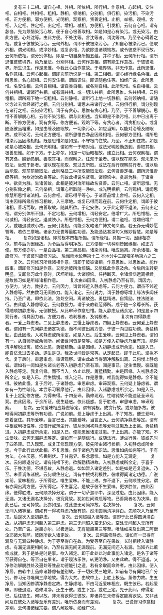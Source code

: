 <!-- { "loadSidebar": true } -->
　　复有三十二相。谓自心相。外相。所依相。所行相。作意相。心起相。安住相。自相相。共相相。粗相。静相。领纳相。分别相。俱行相。染污相。不染污相。正方便相。邪方便相。光明相。观察相。贤善定相。止相。举相。观相。舍相。入定相。住定相。出定相。增相。减相。方便相。引发相。云何自心相。谓有苾刍。先为烦恼染污心故。便于自心极善取相。如是如是心有染污。或无染污。由此方便。心处沈等。由此方便。不处沈等。言沈等者。谓沈等四。乃至令心碍着之相。或复于彼被染污心。云何外相。谓即于彼被染污心。了知自心被染污已。便取外相。谓光明相。或净妙相。或复余相。为欲除遣诸烦恼故。或令彼惑不现行故。云何所依相。谓分别体相。即是一切自身所摄五蕴。并种子相。云何所行相。谓所思惟彼彼境界。色乃至法。分别体相。云何作意相。谓有能生作意故。于彼彼境界。所生识生。作是思惟。今我此心由作意故。于境界转。非无作意。此所思惟。名作意相。云何心起相。谓即次前所说是一相。第二相者。谓心缘行缘名色相。此所思惟。名心起相。云何安住相。谓四识住。即识随色住等。如经广说。此所思惟。名安住相。云何自相相。谓自类自相。或各别自相。此所思惟。名自相相。云何共相相。谓诸行共相。或有漏共相。或一切法共相。此所思惟。名共相相。云何粗相。谓所观下地一切粗相。云何静相。谓所行上地一切静相。云何领纳相。谓随忆念过去曾经诸行之相。云何分别相。谓思未来诸行之相。云何俱行相。谓分别现在诸行之相。云何染污相。谓于有贪心。思惟有贪心相。乃至。于不善解脱心。思惟不善解脱心相。云何不染污相。谓与此相违。当知即是不染污相。此中已出离于断。不修方便者。观有贪等。修方便者。观略下等。有贪心者。谓贪相应心。或复随逐彼品粗重。如是由缠及随眠故。一切染污心。如应当知。以能对治缠及随眠故。成不染污。云何正方便相。谓所思惟白净品因缘相相。云何邪方便相。谓所思惟染污品因缘相相。既是思惟如是如是。不守根门住故。乃至。不正知住故。如是如是心被染相。云何光明相。谓如有一于暗对治。或法光明殷勤恳到。善取其相。极善思惟。如于下方。于上亦尔。如是一切治暗相故。建立此相。云何观察相。谓有苾刍。殷勤恳到。善取其相。而观察之。住观于坐者。谓以现在能取。观未来所取法。坐观于卧者。谓以现在能取。观过去所取。或法在后行观察前行者。谓以后后能取。观前前能取法。此则略显二种所取能取法观。云何贤善定相。谓所思惟青瘀等相。为欲对治欲贪等故。何故此相说名贤善。诸烦恼中。贪最为胜。于诸贪中。欲贪为胜。生诸苦故。此相是彼对治所缘故名贤善。云何止相。谓所思惟。无分别影像之相。云何举相。谓策心所取随一净妙。或光明相相。云何观相。谓闻思修慧所思惟诸法相。云何舍相。谓已得平等心。于诸善品增上舍相。云何入定相。谓由因缘所缘应修习相故。入三摩地。或复已得而现在前。云何住定相。谓即于彼诸相。善巧而取。由善取故。随其所欲。于定安住。又于此定得不退法。云何出定相。谓分别体所不摄。不定地相。云何增相。谓轻安定。倍增广大。所思惟相。云何减相。谓轻安定。退减陜小。所思惟相。云何方便相。谓二道相。或趣倍增广大。或趣退减陜小故。云何引发相。谓能引发略诸广博文句义道。若无诤无碍妙愿智等。若依三摩地。诸余力无畏等最胜功德。及能通达甚深句义微妙智慧。如是等相。
　　复次如是诸相。即前根本四相所摄。谓所缘相。具摄一切。因缘相亦尔。前与后为因缘故。为令后后得明净故。正方便相一切种别皆因缘相。如正方便。邪方便亦尔。一是白品相。第二黑品相。诸染污相。唯应远离。所余诸相。唯应修习。于彼彼时应修习故。
瑜伽师地论卷第十二
本地分中三摩呬多地第六之二
　　复次。云何修习所缘诸相作意。谓即于彼彼诸相。作意思惟。以思惟故。能作四事。谓即修习如是作意。又能远彼所治烦恼。又能练此作意及余。令后所生转更明盛。又即修习此作意时。厌坏所缘。舍诸烦恼。任持断灭。令诸烦恼远离相续。是故修习如是所缘诸相作意。
　　复次由四因缘。入初静虑乃至有顶。谓因力。方便力。说力。教授力。云何因力。谓曾邻近入静虑等。云何方便力。谓虽不邻近入静虑等。然由数习无间修力。能入诸定。云何说力。谓于静虑等增上缘法多闻任持。乃至广说。即依此法。独处空闲。离诸放逸。勇猛精进。自策励。住法随法行。由此能入静虑等定。云何教授力。谓于亲教轨范师所。成于随一余尊长所。获得随顺初静虑等。无倒教授。从此审谛作意思惟。能入静虑及诸余定。如是显示四观行者。谓具因力者。方便力者。若利根者。及钝根者。
　　复次有四得静虑者。一爱上静虑者。二见上静虑者。三慢上静虑者。四疑上静虑者。云何爱上静虑者。谓如有一先闻静虑诸定功德。而不闻彼出离方便。于彼一向见胜功德。勇猛精勤。由此因缘。入初静虑或所余定。如是入已。后生爱味。云何见上静虑者。谓如有一。从自师所或余师所。闻诸世间皆是常等。如是方便入初静虑乃至有顶。能得清净解脱出离。彼依此见。勇猛精勤。由是因缘。入初静虑或所余定。如是入已。能自忆念过去多劫。遂生是见。我及世间皆是常等。从定起已。即于此见。坚执不舍。复于后时。审思审虑。审谛观察。谓由此故当得清净解脱出离。云何慢上静虑者。谓如有一闻如是名诸长老等入初静虑乃至有顶。闻是事已。遂生憍慢。彼既能入静虑等定。我复何缘。而不当入。依止此慢。勇猛精勤。由是因缘。入初静虑及所余定。如是入已。后生憍慢。或入定已。作是思惟。唯我能得如是静虑。余不能得。彼依此慢。复于后时。于诸静虑。审思审虑。审谛观察。云何疑上静虑者。谓如有一为性暗钝。本尝乐习奢摩他行。由此因缘。入诸静虑或所余定。如是入已。复于上定勤修方便。为得未得。于四圣谛。勤修现观。性暗钝故不能速证圣谛现观。由此因缘。于余所证。便生疑惑。依此疑惑。复于胜进。审思审虑。审谛观察。
　　复次。云何爱味相应静虑等定。谓有钝根。或贪行故。或烦恼多故。彼唯得闻初静虑等所有功德。广说如前。爱上静虑于上出离。不了知故。便生爱味。恋着坚住。其所爱味。当言已出。其能爱味。当言正入。云何清净静虑等定。谓有中根或利根性等。烦恼行或薄尘行。彼从他闻初静虑等爱味过患及上出离。勇猛精进。入初静虑或所余定。如是入已。便能思惟诸定过患。于上出离。亦能了知。不生爱味。云何无漏静虑等定。谓如有一是随信行。或随法行。薄尘行类。彼或先时于四圣谛。已入现观。或复正修现观方便。彼先所由诸行状相。入初静虑或所余定。今于此行此状此相。不复思惟。然于诸色乃至识法。思惟如病如痈等行。于有为法。心生厌恶。怖畏制伏。于甘露界。系念思惟。如是方能入无漏定。
　　复次。云何顺退分定。谓有钝根下劣。欲解勤精进故。入初静虑或所余定。于喜于乐。于胜功德。不堪忍故。从静虑退。如如暂入诸定差别。如是如是还复退失。乃至。未善调练诸根。云何顺住分定。谓有中根或利根性。彼唯得闻诸定功德。广说如前。爱味相应。于所得定。唯生爱味。不能上进。亦不退下。云何顺胜分定。谓有亦闻出离方便。于所得定。不生喜足。是故于彼不生爱味。更求胜位。由此因缘。便得胜进。云何顺决择分定。谓于一切萨迦耶中。深见过患。由此因缘。能入无漏。又诸无漏名决择分。极究竟故。犹如世间珠瓶等物。已善简者名为决择。自此已后。无可择故。此亦如是。过此更无可简择故。名决择分。
　　复次。云何无间入诸等至。谓如有一得初静虑乃至有顶。然未圆满清净鲜白。先顺次入乃至有顶。后逆次入至初静虑。
　　复次。云何超越入诸等至。谓即于此已得圆满清白故。从初静虑无间超入第三静虑。第三无间超入空无边处。空处无间超入无所有处。乃至广说。逆超亦尔。以极远故。无有能超第三等至。唯除如来及出第二阿僧企耶诸大菩萨。彼随所欲入诸定故。
　　复次。云何薰修静虑。谓如有一已得有漏及与无漏四种静虑。为于等至得自在故。为受等至自在果故。长时相续入诸静虑。有漏无漏更相间杂。乃至有漏无间无漏现前。无漏无间还入有漏。当知齐此薰修成就。若于是处是时是事。欲入诸定。即于此处此时此事能入诸定。是名于诸等至获得自在。等至自在果者。谓于现法乐住。转更明净。又由此故。得不退道。又净修治解脱胜处及遍处等胜品功德能引之道。若有余取而命终者。由此因缘。便入净居。由软中上品修诸静虑有差别故。于一切处受三地果。如前有寻有伺地已广分别。修习无寻唯伺三摩地故。得为大梵。由软中上。上胜上极品。薰修力故。生五净居。当知因修清净静虑定故。生静虑地。不由习近爱味相应。既生彼已。若起爱味。即便退没。若修清净。还生于彼。或生下定。或进上定。先于此间。修得定已。后往彼生。何以故。非未离欲得生彼故。非诸异生未修得定能离欲故。又非此间及在彼处入诸等至乐有差别。唯所依身而有差别。
　　复次。已说修习作意相差别。云何摄诸经宗要。谓八解脱等。如经广说。

